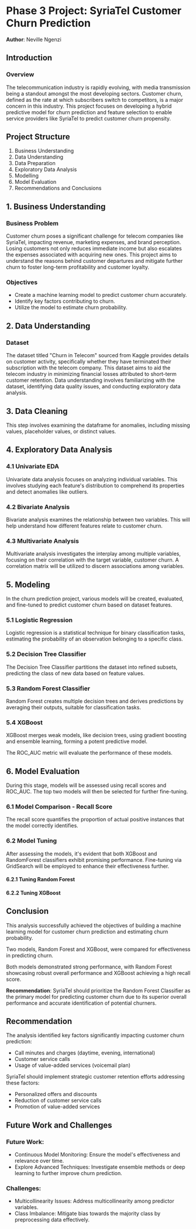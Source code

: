 # Phase 3 Project: SyriaTel Customer Churn Prediction

**Author**: Neville Ngenzi

## Introduction

### Overview
The telecommunication industry is rapidly evolving, with media transmission being a standout amongst the most developing sectors. Customer churn, defined as the rate at which subscribers switch to competitors, is a major concern in this industry. This project focuses on developing a hybrid predictive model for churn prediction and feature selection to enable service providers like SyriaTel to predict customer churn propensity.

## Project Structure

1. Business Understanding
2. Data Understanding
3. Data Preparation
4. Exploratory Data Analysis
5. Modelling
6. Model Evaluation
7. Recommendations and Conclusions

## 1. Business Understanding

### Business Problem
Customer churn poses a significant challenge for telecom companies like SyriaTel, impacting revenue, marketing expenses, and brand perception. Losing customers not only reduces immediate income but also escalates the expenses associated with acquiring new ones. This project aims to understand the reasons behind customer departures and mitigate further churn to foster long-term profitability and customer loyalty.

### Objectives
- Create a machine learning model to predict customer churn accurately.
- Identify key factors contributing to churn.
- Utilize the model to estimate churn probability.

## 2. Data Understanding

### Dataset
The dataset titled "Churn in Telecom" sourced from Kaggle provides details on customer activity, specifically whether they have terminated their subscription with the telecom company. This dataset aims to aid the telecom industry in minimizing financial losses attributed to short-term customer retention. Data understanding involves familiarizing with the dataset, identifying data quality issues, and conducting exploratory data analysis.

## 3. Data Cleaning

This step involves examining the dataframe for anomalies, including missing values, placeholder values, or distinct values.

## 4. Exploratory Data Analysis

### 4.1 Univariate EDA

Univariate data analysis focuses on analyzing individual variables. This involves studying each feature's distribution to comprehend its properties and detect anomalies like outliers.

### 4.2 Bivariate Analysis

Bivariate analysis examines the relationship between two variables. This will help understand how different features relate to customer churn.

### 4.3 Multivariate Analysis

Multivariate analysis investigates the interplay among multiple variables, focusing on their correlation with the target variable, customer churn. A correlation matrix will be utilized to discern associations among variables.

## 5. Modeling

In the churn prediction project, various models will be created, evaluated, and fine-tuned to predict customer churn based on dataset features.

### 5.1 Logistic Regression

Logistic regression is a statistical technique for binary classification tasks, estimating the probability of an observation belonging to a specific class.

### 5.2 Decision Tree Classifier

The Decision Tree Classifier partitions the dataset into refined subsets, predicting the class of new data based on feature values.

### 5.3 Random Forest Classifier

Random Forest creates multiple decision trees and derives predictions by averaging their outputs, suitable for classification tasks.

### 5.4 XGBoost

XGBoost merges weak models, like decision trees, using gradient boosting and ensemble learning, forming a potent predictive model.

The ROC_AUC metric will evaluate the performance of these models.

## 6. Model Evaluation

During this stage, models will be assessed using recall scores and ROC_AUC. The top two models will then be selected for further fine-tuning.

### 6.1 Model Comparison - Recall Score

The recall score quantifies the proportion of actual positive instances that the model correctly identifies.

### 6.2 Model Tuning

After assessing the models, it's evident that both XGBoost and RandomForest classifiers exhibit promising performance. Fine-tuning via GridSearch will be employed to enhance their effectiveness further.

#### 6.2.1 Tuning Random Forest

#### 6.2.2 Tuning XGBoost

## Conclusion

This analysis successfully achieved the objectives of building a machine learning model for customer churn prediction and estimating churn probability. 

Two models, Random Forest and XGBoost, were compared for effectiveness in predicting churn. 

Both models demonstrated strong performance, with Random Forest showcasing robust overall performance and XGBoost achieving a high recall score.

**Recommendation**: SyriaTel should prioritize the Random Forest Classifier as the primary model for predicting customer churn due to its superior overall performance and accurate identification of potential churners.

## Recommendation

The analysis identified key factors significantly impacting customer churn prediction:

- Call minutes and charges (daytime, evening, international)
- Customer service calls
- Usage of value-added services (voicemail plan)

SyriaTel should implement strategic customer retention efforts addressing these factors:

- Personalized offers and discounts
- Reduction of customer service calls
- Promotion of value-added services

## Future Work and Challenges

### Future Work:

- Continuous Model Monitoring: Ensure the model's effectiveness and relevance over time.
- Explore Advanced Techniques: Investigate ensemble methods or deep learning to further improve churn prediction.

### Challenges:

- Multicollinearity Issues: Address multicollinearity among predictor variables.
- Class Imbalance: Mitigate bias towards the majority class by preprocessing data effectively.
